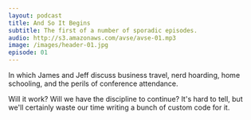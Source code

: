 ```yaml
---
layout: podcast
title: And So It Begins
subtitle: The first of a number of sporadic episodes.
audio: http://s3.amazonaws.com/avse/avse-01.mp3
image: /images/header-01.jpg
episode: 01
---
```

In which James and Jeff discuss business travel, nerd hoarding, home schooling, and the perils of conference attendance.

Will it work? Will we have the discipline to continue? It's hard to tell, but we'll certainly waste our time writing a bunch of custom code for it.
